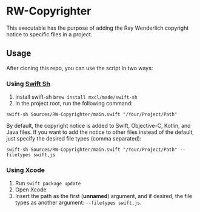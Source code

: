 # RW-Copyrighter

This executable has the purpose of adding the Ray Wenderlich copyright notice to specific files in a project.

## Usage

After cloning this repo, you can use the script in two ways:

### Using [Swift Sh](https://github.com/mxcl/swift-sh)

1. Install swift-sh `brew install mxcl/made/swift-sh`
2. In the project root, run the following command:

`swift-sh Sources/RW-Copyrighter/main.swift "/Your/Project/Path"`

By default, the copyright notice is added to Swift, Objective-C, Kotlin, and Java files. If you want to add the notice to other files instead of the default, just specify the desired file types (comma separated):

`swift-sh Sources/RW-Copyrighter/main.swift "/Your/Project/Path" --filetypes swift,js`

### Using Xcode

1. Run `swift package update`
2. Open Xcode
3. Insert the path as the first (**unnamed**) argument, and if desired, the file types as another argument: `--filetypes swift,js`.
